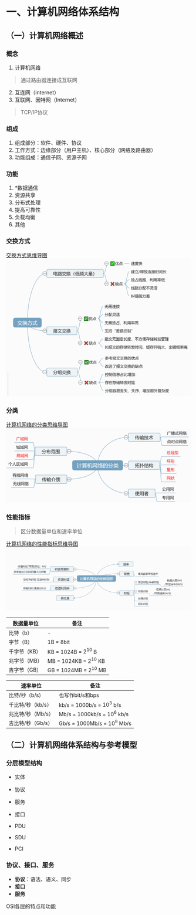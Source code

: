 # 一、计算机网络体系结构

## （一）计算机网络概述

### 概念
1. 计算机网络
> 通过路由器连接成互联网
2. 互连网（internet）
3. 互联网、因特网（Internet）
> TCP/IP协议

### 组成
1. 组成部分：软件、硬件、协议
2. 工作方式：边缘部分（用户主机）、核心部分（网络及路由器）
3. 功能组成：通信子网、资源子网

### 功能
1. *数据通信
2. 资源共享
3. 分布式处理
4. 提高可靠性
5. 负载均衡
6. 其他

### 交换方式
[交换方式思维导图](图片/思维导图/交换方式.km)
![交换方式图片](图片/思维导图/交换方式.png)


### 分类
[计算机网络的分类思维导图](图片/思维导图/计算机网络的分类.km)
![计算机网络的分类图片](图片/思维导图/计算机网络的分类.png)

### 性能指标
> 区分数据量单位和速率单位

[计算机网络的性能指标思维导图](图片/思维导图/计算机网络的性能指标.km)
![计算机网络的性能指标图片](图片/思维导图/计算机网络的性能指标.png)


|数据量单位|备注|
|---|---|
|比特（b）|-|
|字节（B）|$1$B = $8$bit|
|千字节（KB）|KB = $1024$B = $2^{10}$ B|
|兆字节（MB）|MB = $1024$KB = $2^{10}$ KB|
|吉字节（GB）|GB = $1024$MB = $2^{10}$ MB|

|速率单位|备注|
|---|---|
|比特/秒（b/s）|也写作bit/s和bps|
|千比特/秒（kb/s）|kb/s = $1000$b/s = $10^3$ b/s|
|兆比特/秒（Mb/s）|Mb/s = $1000$kb/s = $10^6$ kb/s|
|吉比特/秒（Gb/s）|Gb/s = $1000$Mb/s = $10^9$ Mb/s|

## （二）计算机网络体系结构与参考模型

### 分层模型结构

- 实体
- 协议
- 服务
- 接口

- PDU
- SDU
- PCI

### 协议、接口、服务
- **协议**：语法、语义、同步
- **接口**
- **服务**



OSI各层的特点和功能